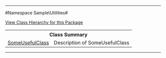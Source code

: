 

- - -

#Namespace Sample\Utilities#

<div><a href='https://github.com/JeyDotC/Hirudo-docs/tree/master/Sample\Utilities/package-tree.md'>View Class Hierarchy for this Package</a></div>

<table class="title">
<tr><th colspan="2" class="title">Class Summary</th></tr>
<tr><td class="name"><a href="https://github.com/JeyDotC/Hirudo-docs/blob/master/Sample/Utilities/SomeUsefulClass.md">SomeUsefulClass</a></td><td class="description">Description of SomeUsefulClass</td></tr>
</table>

- - -

